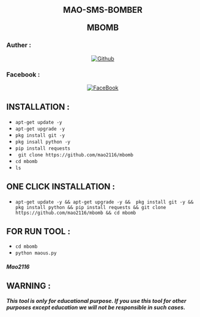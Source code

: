 <h2>
<p align="center" color='#686868ff'>MAO-SMS-BOMBER<p/>
 <p align="center">MBOMB</p>
</h2>

### Auther :
<p align="center">
<a href="https://github.com/mao2116"><img title="Github" src="https://img.shields.io/badge/mao2116-grey?style=for-the-badge&logo=github"></a> </p>

### Facebook :
<p align="center"> 
<a href="https://www.facebook.com/ekramul.hassan.79827"><img title="FaceBook" src="https://img.shields.io/badge/FB-Ekramul Hassan-lightgrey?style=for-the-badge&logo=facebook"></a>
</p>



## INSTALLATION  :

* `apt-get update -y`
* `apt-get upgrade -y`
* `pkg install git -y`
* `pkg insall python -y`
* `pip install requests`
* ` git clone https://github.com/mao2116/mbomb`
* `cd mbomb`
* `ls`

## ONE CLICK INSTALLATION :
* `apt-get update -y && apt-get upgrade -y &&  pkg install git -y && pkg install python && pip install requests && git clone https://github.com/mao2116/mbomb && cd mbomb`


## FOR RUN TOOL :
* `cd mbomb`
* `python maous.py`



##### Mao2116

## WARNING : 
***This tool is only for educational purpose. If you use this tool for other purposes except education we will not be responsible in such cases.***


